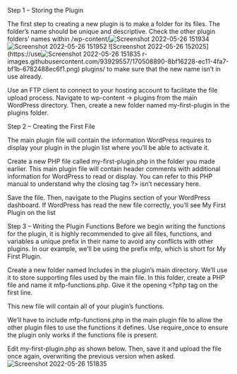 Step 1 – Storing the Plugin

The first step to creating a new plugin is to make a folder for its files. The folder’s name should be unique and descriptive. Check the other plugin folders’ names within /wp-content/![Screenshot 2022-05-26 151934](https://user-images.githubusercontent.com/93929557/170508884-71dc488d-5cee-48db-83c9-076ff5cadfa6.png)
![Screenshot 2022-05-26 151952](https://user-images.githubusercontent.com/93929557/170508889-77276652-7e62-476b-bae0-8b771e6fafdd.png)
![Screenshot 2022-05-26 152025](https://use![Screenshot 2022-05-26 151835](https://user-images.githubusercontent.com/93929557/170508908-2adc24d8-507b-45fd-9858-db25922cc1be.png)
r-images.githubusercontent.com/93929557/170508890-8bf16228-ec11-4fa7-bf1b-6782488ec6f1.png)
plugins/ to make sure that the new name isn’t in use already.

Use an FTP client to connect to your hosting account to facilitate the file upload process. Navigate to wp-content -> plugins from the main WordPress directory. Then, create a new folder named my-first-plugin in the plugins folder.

Step 2 – Creating the First File

The main plugin file will contain the information WordPress requires to display your plugin in the plugin list where you’ll be able to activate it.

Create a new PHP file called my-first-plugin.php in the folder you made earlier. This main plugin file will contain header comments with additional information for WordPress to read or display.
You can refer to this PHP manual to understand why the closing tag ?> isn’t necessary here.

Save the file. Then, navigate to the Plugins section of your WordPress dashboard. If WordPress has read the new file correctly, you’ll see My First Plugin on the list


Step 3 – Writing the Plugin Functions
Before we begin writing the functions for the plugin, it is highly recommended to give all files, functions, and variables a unique prefix in their name to avoid any conflicts with other plugins. In our example, we’ll be using the prefix mfp, which is short for My First Plugin.

Create a new folder named Includes in the plugin’s main directory. We’ll use it to store supporting files used by the main file. In this folder, create a PHP file and name it mfp-functions.php. Give it the opening <?php tag on the first line.

This new file will contain all of your plugin’s functions.

We’ll have to include mfp-functions.php in the main plugin file to allow the other plugin files to use the functions it defines. Use require_once to ensure the plugin only works if the functions file is present.

Edit my-first-plugin.php as shown below. Then, save it and upload the file once again, overwriting the previous version when asked.
![Screenshot 2022-05-26 151835](https://user-images.githubusercontent.com/93929557/170509265-87826124-4bd7-4c46-a07b-47c287e85d31.png)





